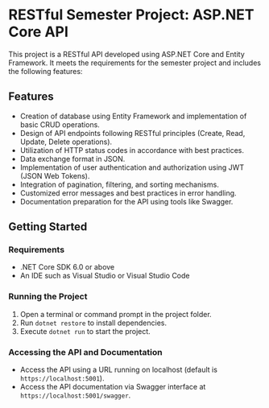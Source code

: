 # RESTful Semester Project: ASP.NET Core API

This project is a RESTful API developed using ASP.NET Core and Entity Framework. It meets the requirements for the semester project and includes the following features:

## Features

- Creation of database using Entity Framework and implementation of basic CRUD operations.
- Design of API endpoints following RESTful principles (Create, Read, Update, Delete operations).
- Utilization of HTTP status codes in accordance with best practices.
- Data exchange format in JSON.
- Implementation of user authentication and authorization using JWT (JSON Web Tokens).
- Integration of pagination, filtering, and sorting mechanisms.
- Customized error messages and best practices in error handling.
- Documentation preparation for the API using tools like Swagger.

## Getting Started

### Requirements

- .NET Core SDK 6.0 or above
- An IDE such as Visual Studio or Visual Studio Code

### Running the Project

1. Open a terminal or command prompt in the project folder.
2. Run `dotnet restore` to install dependencies.
3. Execute `dotnet run` to start the project.

### Accessing the API and Documentation

- Access the API using a URL running on localhost (default is `https://localhost:5001`).
- Access the API documentation via Swagger interface at `https://localhost:5001/swagger`.
